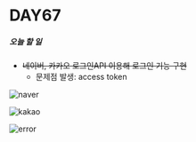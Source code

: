 # DAY67

##### 오늘 할 일
* ~~네이버, 카카오 로그인API 이용해 로그인 기능 구현~~
  * 문제점 발생: access token

![naver](https://user-images.githubusercontent.com/103159709/178681664-b2b25539-107f-4931-bf6f-f5ba4ecdcf85.png)



![kakao](https://user-images.githubusercontent.com/103159709/178681720-624187b8-29a1-4331-8ed1-e592baf7e026.png)
 
 
 
![error](https://user-images.githubusercontent.com/103159709/178683175-eb3afb1b-0e1f-483a-bd0a-774beb16a4bf.png)

